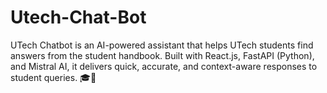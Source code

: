 # Utech-Chat-Bot
UTech Chatbot is an AI-powered assistant that helps UTech students find answers from the student handbook. Built with React.js, FastAPI (Python), and Mistral AI, it delivers quick, accurate, and context-aware responses to student queries. 🎓🚀
